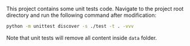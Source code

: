 This project contains some unit tests code. Navigate to the project root directory and run the following command after modification:

```sh
python -m unittest discover -s ./test -t . -vvv
```

Note that unit tests will remove all content inside `data` folder.
